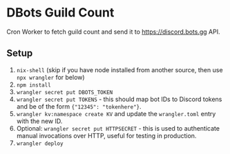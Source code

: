 # DBots Guild Count 

Cron Worker to fetch guild count and send it to https://discord.bots.gg API.

## Setup

1. `nix-shell` (skip if you have node installed from another source, then use `npx wrangler` for below)
2. `npm install`
3. `wrangler secret put DBOTS_TOKEN`
4. `wrangler secret put TOKENS` - this should map bot IDs to Discord tokens and be of the form `{"12345": "tokenhere"}`.
5. `wrangler kv:namespace create KV` and update the `wrangler.toml` entry with the new ID.
6. Optional: `wrangler secret put HTTPSECRET` - this is used to authenticate manual invocations over HTTP, useful for testing in production.
7. `wrangler deploy`
